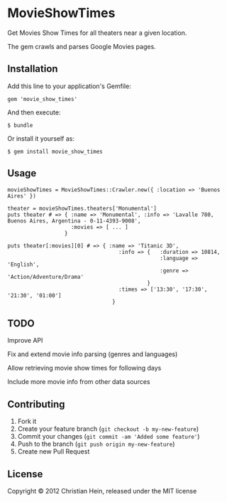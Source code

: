 # MovieShowTimes

Get Movies Show Times for all theaters near a given location.

The gem crawls and parses Google Movies pages.

## Installation

Add this line to your application's Gemfile:

    gem 'movie_show_times'

And then execute:

    $ bundle

Or install it yourself as:

    $ gem install movie_show_times

## Usage

    movieShowTimes = MovieShowTimes::Crawler.new({ :location => 'Buenos Aires' })

    theater = movieShowTimes.theaters['Monumental']
    puts theater # => { :name => 'Monumental', :info => 'Lavalle 780, Buenos Aires, Argentina - 0-11-4393-9008',
                        :movies => [ ... ]
                      }

    puts theater[:movies][0] # => { :name => 'Titanic 3D', 
                                       :info => { 	:duration => 10814, 
													:language => 'English', 
													:genre => 'Action/Adventure/Drama'
												}
                                       :times => ['13:30', '17:30', '21:30', '01:00']
                                     }

## TODO

Improve API

Fix and extend movie info parsing (genres and languages)

Allow retrieving movie show times for following days

Include more movie info from other data sources

## Contributing

1. Fork it
2. Create your feature branch (`git checkout -b my-new-feature`)
3. Commit your changes (`git commit -am 'Added some feature'`)
4. Push to the branch (`git push origin my-new-feature`)
5. Create new Pull Request

## License

Copyright © 2012 Christian Hein, released under the MIT license
